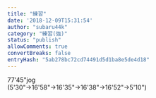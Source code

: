 ```yaml
---
title: "練習"
date: '2018-12-09T15:31:54'
author: "subaru44k"
category: "練習(強)"
status: "publish"
allowComments: true
convertBreaks: false
entryHash: "5ab278bc72cd74491d5d1ba8e5de4d18"
---
```

77'45"jog<br>
(5'30"→16'58"→16'35"→16'38"→16'52"→5'10")
